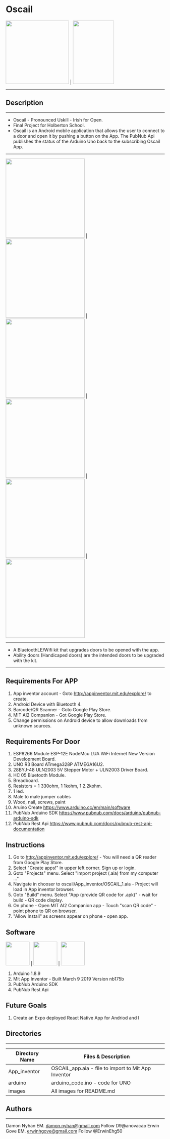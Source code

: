 # Oscail
<img src="https://github.com/anovacap/oscail/blob/master/Oscal.png" width="200" height="200"> | <img src="https://github.com/anovacap/oscail/blob/master/Screen%20Shot%202019-03-19%20at%208.17.20%20PM.png" width=130 height=200>

---
## Description
---
* Oscail - Pronounced Uskill - Irish for Open.
* Final Project for Holberton School.
* Oscail is an Android mobile application that allows the user to connect to a door and open it by  pushing a button on the App. The PubNub Api publishes the status of the Arduino Uno back to the subscribing Oscail App.
---
<img src="https://github.com/anovacap/oscail/blob/master/IMG_20190319_171913.jpg"  width="250" height="250"> | <img src="https://github.com/anovacap/oscail/blob/master/IMG_20190319_171942.jpg"  width="250" height="250"> | <img src="https://github.com/anovacap/oscail/blob/master/IMG_20190319_171951.jpg"  width="250" height="250"> | <img src="https://github.com/anovacap/oscail/blob/master/IMG_20190319_171954.jpg"  width="250" height="250"> | <img src="https://github.com/anovacap/oscail/blob/master/IMG_20190316_122857.jpg" width="250" height="250"> | <img src="https://github.com/anovacap/oscail/blob/master/IMG_20190319_193205.jpg" width="250" height="250">

---
* A BluetoothLE/Wifi kit that upgrades doors to be opened with the app.
* Ability doors (Handicaped doors) are the intended doors to be upgraded with the kit.
--- 
## Requirements For APP
1.  App inventor account - Goto http://appinventor.mit.edu/explore/ to create.
2.  Android Device with Bluetooth 4.
3.  Barcode/QR Scanner - Goto Google Play Store.
4.  MIT AI2 Companion - Got Google Play Store.
5.  Change permissions on Android device to allow downloads from unknown sources.
## Requirements For Door
1.  ESP8266 Module ESP-12E NodeMcu LUA WiFi Internet New Version Development Board.
2.  UNO R3 Board ATmega328P ATMEGA16U2.
3.  28BYJ-48 ULN2003 5V Stepper Motor + ULN2003 Driver Board.
4.  HC 05 Bluetooth Module.
5.  Breadboard.
6.  Resistors = 1 330ohm, 1 1kohm, 1 2.2kohm.
7.  1 led.
8.  Male to male jumper cables
9.  Wood, nail, screws, paint
10. Aruino Create https://www.arduino.cc/en/main/software
11. PubNub Arduino SDK https://www.pubnub.com/docs/arduino/pubnub-arduino-sdk
12. PubNub Rest Api https://www.pubnub.com/docs/pubnub-rest-api-documentation
## Instructions
1.  Go to  http://appinventor.mit.edu/explore/ - You will need a QR reader from Google Play Store.
2.  Select "Create apps!" in upper left corner. Sign up or login.
3.  Goto "Projects" menu. Select "Import project (.aia) from my computer ..."
4.  Navigate in chooser to oscail/App_inventor/OSCAIL_1.aia - Project will load in App inventor browser.
5.  Goto "Build" menu. Select "App (provide QR code for .apk)" - wait for build - QR code display.
6.  On phone - Open MIT AI2 Companion app - Touch "scan QR code" - point phone to QR on browser.
7.  "Allow Install" as screens appear on phone - open app.
## Software
<img src="https://github.com/anovacap/oscail/blob/master/Arduino.png" width="75" height="75"> | <img src="https://github.com/anovacap/oscail/blob/master/Mit_App.png" width="75" height="75"> | <img src="https://github.com/anovacap/oscail/blob/master/pubnub-share.png" width="75" height="75">
1.  Arduino 1.8.9
2.  Mit App Inventor - Built March 9 2019 Version nb175b
3.  PubNub Arduino SDK
4.  PubNub Rest Api
## Future Goals
1. Create an Expo deployed React Native App for Andriod and I
## Directories
---
Directory Name | Files & Description
---|---
App_inventor | OSCAIL_app.aia - file to import to Mit App Inventor | Oscail.png - app icon
arduino | arduino_code.ino - code for UNO | wifi_code.ino - code for ESP8266
images | All images for README.md
## Authors
---
Damon Nyhan     EM. damon.nyhan@gmail.com       Follow  D9@anovacap
Erwin Gove      EM. erwinhgove@gmail.com        Follow  @ErwinEhg50
